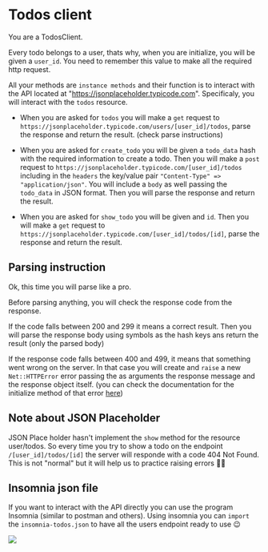 # Todos client

You are a TodosClient.

Every todo belongs to a user, thats why, when you are initialize, you will be given a `user_id`. You need to remember this value to make all the required http request.

All your methods are `instance methods` and their function is to interact with the API located at "https://jsonplaceholder.typicode.com". Specificaly, you will interact with the `todos` resource.

- When you are asked for `todos` you will make a `get` request to `https://jsonplaceholder.typicode.com/users/[user_id]/todos`, parse the response and return the result. (check parse instructions)

- When you are asked for `create_todo` you will be given a `todo_data` hash with the required information to create a todo. Then you will make a `post` request to `https://jsonplaceholder.typicode.com/[user_id]/todos` including in the `headers` the key/value pair `"Content-Type" => "application/json"`. You will include a `body` as well passing the `todo_data` in JSON format. Then you will parse the response and return the result.

- When you are asked for `show_todo` you will be given and `id`. Then you will make a `get` request to `https://jsonplaceholder.typicode.com/[user_id]/todos/[id]`, parse the response and return the result.

## Parsing instruction

Ok, this time you will parse like a pro.

Before parsing anything, you will check the response code from the response.

If the code falls between 200 and 299 it means a correct result. Then you will parse the response body using symbols as the hash keys ans return the result (only the parsed body)

If the response code falls between 400 and 499, it means that something went wrong on the server. In that case you will create and `raise` a new `Net::HTTPError` error passing the as arguments the response message and the response object itself. (you can check the documentation for the initialize method of that error [here](https://www.rubydoc.info/stdlib/net/Net/HTTPExceptions#initialize-instance_method))

## Note about JSON Placeholder

JSON Place holder hasn't implement the `show` method for the resource user/todos. So every time you try to show a todo on the endpoint `/[user_id]/todos/[id]` the server will responde with a code 404 Not Found. This is not "normal" but it will help us to practice raising errors 💪🏼

## Insomnia json file

If you want to interact with the API directly you can use the program Insomnia (similar to postman and others). Using insomnia you can `import` the `insomnia-todos.json` to have all the users endpoint ready to use 😉

![](https://p-vvf5mjm.b1.n0.cdn.getcloudapp.com/items/2Nu0kZrj/Image%202020-11-24%20at%207.09.05%20AM.png?source=viewer&v=1a60cb11f3afa9dc368a04fdc0fbd59f)
